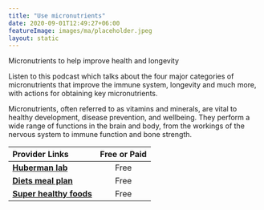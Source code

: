 ```yaml
---
title: "Use micronutrients"
date: 2020-09-01T12:49:27+06:00
featureImage: images/ma/placeholder.jpeg
layout: static
---
```


Micronutrients to help improve health and longevity

Listen to this podcast which talks about the four major categories of micronutrients that improve the immune system, longevity and much more, with actions for obtaining key micronutrients.

Micronutrients, often referred to as vitamins and minerals, are vital to healthy development, disease prevention, and wellbeing. They perform a wide range of functions in the brain and body, from the workings of the nervous system to immune function and bone strength.

| Provider Links      | Free or Paid  |  
| :-----------          | :--------------:      |  
| [**Huberman lab**](https://hubermanlab.com/dr-rhonda-patrick-micronutrients-for-health-and-longevity/) | Free | 
| [**Diets meal plan**](https://www.dietsmealplan.com/micronutrient/) | Free | 
| [**Super healthy foods**](https://thesuperhealthyfood.com/micronutrient-diet-plan-for-weight-loss/) | Free | 
  

<br/><br/>






